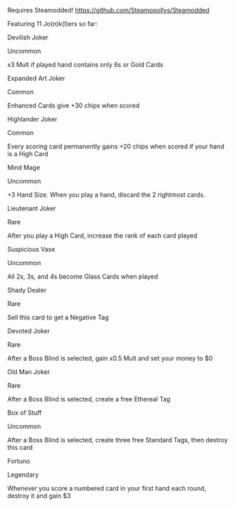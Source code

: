Requires Steamodded!
https://github.com/Steamopollys/Steamodded

Featuring 11 Jo(n)k(l)ers so far:



Devilish Joker

Uncommon

x3 Mult if played hand contains only 6s or Gold Cards



Expanded Art Joker

Common

Enhanced Cards give +30 chips when scored



Highlander Joker

Common

Every scoring card permanently gains +20 chips when scored if your hand is a High Card



Mind Mage

Uncommon

+3 Hand Size. When you play a hand, discard the 2 rightmost cards.



Lieutenant Joker

Rare

After you play a High Card, increase the rank of each card played



Suspicious Vase

Uncommon

All 2s, 3s, and 4s become Glass Cards when played



Shady Dealer

Rare

Sell this card to get a Negative Tag



Devoted Joker

Rare

After a Boss Blind is selected, gain x0.5 Mult and set your money to $0



Old Man Joker

Rare

After a Boss Blind is selected, create a free Ethereal Tag



Box of Stuff

Uncommon

After a Boss Blind is selected, create three free Standard Tags, then destroy this card



Fortuno

Legendary

Whenever you score a numbered card in your first hand each round, destroy it and gain $3